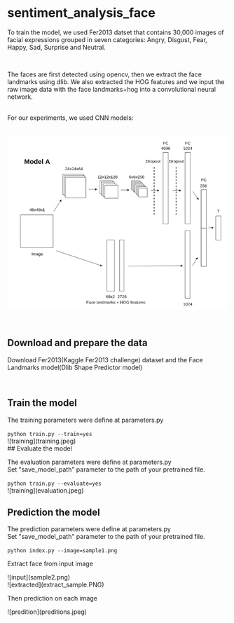 # sentiment_analysis_face

<p>
To train the model, we used Fer2013 datset that contains 30,000 images of facial expressions grouped in seven categories: Angry, Disgust, Fear, Happy, Sad, Surprise and Neutral.
</p>
<br>
<p>
The faces are first detected using opencv, then we extract the face landmarks using dlib. We also extracted the HOG features and we input the raw image data with the face landmarks+hog into a convolutional neural network.
</p>
<br>
For our experiments, we used  CNN models:
<br><br>

![model_architecture](CNN_models.png)

<br>

## Download and prepare the data
<p>
Download Fer2013(Kaggle Fer2013 challenge) dataset and the Face Landmarks model(Dlib Shape Predictor model)
</p>

<br>

## Train the model
<p>
The training parameters were define at parameters.py
</p>
<code>python train.py --train=yes</code>
<br>
![training](training.jpeg)
<br>
## Evaluate the model
<p>
The evaluation parameters were define at parameters.py<br>
Set "save_model_path" parameter to the path of your pretrained file.
</p>
<code>python train.py --evaluate=yes</code>
<br>
![training](evaluation.jpeg)
<br>

## Prediction the model
<p>
The prediction parameters were define at parameters.py<br>
Set "save_model_path" parameter to the path of your pretrained file.
</p>
<code>python index.py --image=sample1.png</code>
<br>
<p>Extract face from input image </p>
![input](sample2.png)
<br>
![extracted](extract_sample.PNG)
<br>
<p>Then prediction on each image </p>
![predition](preditions.jpeg)
<br>






